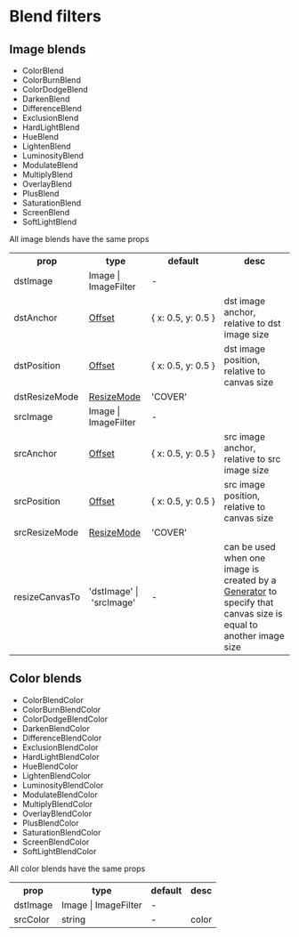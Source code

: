 # Blend filters

## Image blends

- ColorBlend
- ​ColorBurnBlend
- ​ColorDodgeBlend
- ​DarkenBlend
- ​DifferenceBlend
- ​ExclusionBlend
- ​HardLightBlend
- ​HueBlend
- ​LightenBlend
- ​LuminosityBlend
- ​ModulateBlend
- ​MultiplyBlend
- ​OverlayBlend
- ​PlusBlend
- ​SaturationBlend
- ​ScreenBlend
- ​SoftLightBlend

All image blends have the same props

<table>
  <tr>
    <th>prop</th>
    <th>type</th>
    <th>default</th>
    <th>desc</th>
  </tr>
  <tr>
    <td>dstImage</td>
    <td>Image | ImageFilter</td>
    <td>-</td>
    <td></td>
  </tr>
  <tr>
    <td>dstAnchor</td>
    <td><a href="typed.md#Offset">Offset</a></td>
    <td>{&nbsp;x:&nbsp;0.5,&nbsp;y:&nbsp;0.5&nbsp;}</td>
    <td>dst image anchor, relative to dst image size</td>
  </tr>
  <tr>
    <td>dstPosition</td>
    <td><a href="typed.md#Offset">Offset</a></td>
    <td>{&nbsp;x:&nbsp;0.5,&nbsp;y:&nbsp;0.5&nbsp;}</td>
    <td>dst image position, relative to canvas size</td>
  </tr>
  <tr>
    <td>dstResizeMode</td>
    <td><a href="typed.md#ResizeMode">ResizeMode</a></td>
    <td>'COVER'</td>
    <td></td>
  </tr>
  <tr>
    <td>srcImage</td>
    <td>Image | ImageFilter</td>
    <td>-</td>
    <td></td>
  </tr>
  <tr>
    <td>srcAnchor</td>
    <td><a href="typed.md#Offset">Offset</a></td>
    <td>{&nbsp;x:&nbsp;0.5,&nbsp;y:&nbsp;0.5&nbsp;}</td>
    <td>src image anchor, relative to src image size</td>
  </tr>
  <tr>
    <td>srcPosition</td>
    <td><a href="typed.md#Offset">Offset</a></td>
    <td>{&nbsp;x:&nbsp;0.5,&nbsp;y:&nbsp;0.5&nbsp;}</td>
    <td>src image position, relative to canvas size</td>
  </tr>
  <tr>
    <td>srcResizeMode</td>
    <td><a href="typed.md#ResizeMode">ResizeMode</a></td>
    <td>'COVER'</td>
    <td></td>
  </tr>
  <tr>
    <td>resizeCanvasTo</td>
    <td>'dstImage'&nbsp;|&nbsp;'srcImage'</td>
    <td>-</td>
    <td>
      can be used when one image is created by a <a href="generators.md">Generator</a> to specify that canvas size is equal to another image size
    </td>
  </tr>
</table>

## Color blends

- ColorBlendColor
- ​ColorBurnBlendColor
- ​ColorDodgeBlendColor
- ​DarkenBlendColor
- ​DifferenceBlendColor
- ​ExclusionBlendColor
- ​HardLightBlendColor
- ​HueBlendColor
- ​LightenBlendColor
- ​LuminosityBlendColor
- ​ModulateBlendColor
- ​MultiplyBlendColor
- ​OverlayBlendColor
- ​PlusBlendColor
- ​SaturationBlendColor
- ​ScreenBlendColor
- ​SoftLightBlendColor

All color blends have the same props

<table>
  <tr>
    <th>prop</th>
    <th>type</th>
    <th>default</th>
    <th>desc</th>
  </tr>
  <tr>
    <td>dstImage</td>
    <td>Image | ImageFilter</td>
    <td>-</td>
    <td></td>
  </tr>
  <tr>
    <td>srcColor</td>
    <td>string</td>
    <td>-</td>
    <td>color</td>
  </tr>
</table>